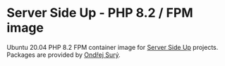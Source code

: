 # Server Side Up -  PHP 8.2 / FPM image 

Ubuntu 20.04 PHP 8.2 FPM container image for [Server Side Up](https://serversideup.net) projects. Packages are provided by [Ondřej Surý](https://deb.sury.org/).
